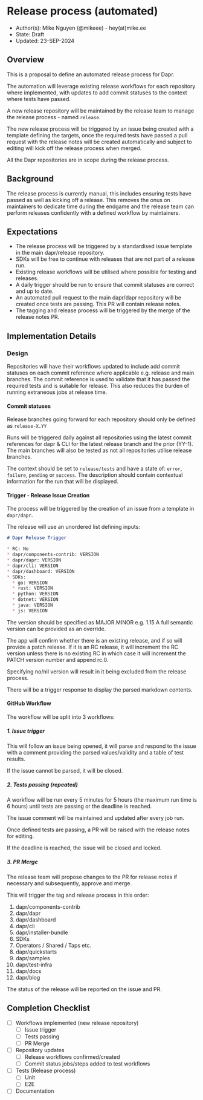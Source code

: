 # Release process (automated)

* Author(s): Mike Nguyen (@mikeee) - hey(at)mike.ee
* State: Draft
* Updated: 23-SEP-2024

## Overview

This is a proposal to define an automated release process for Dapr.

The automation will leverage existing release workflows for each repository
where implemented, with updates to add commit statuses to the context where
tests have passed.

A new release repository will be maintained by the release team to manage the
release process - named `release`.

The new release process will be triggered by an issue being created with a
template defining the targets, once the required tests have passed a pull
request with the release notes will be created automatically and subject to
editing will kick off the release process when merged.

All the Dapr repositories are in scope during the release process.

## Background

The release process is currently manual, this includes ensuring tests have
passed as well as kicking off a release. This removes the onus on maintainers 
to dedicate time during the endgame and the release team can perform releases
confidently with a defined workflow by maintainers.

## Expectations

* The release process will be triggered by a standardised issue template in the
  main dapr/release repository.
* SDKs will be free to continue with releases that are not part of a release run.
* Existing release workflows will be utilised where possible for testing and
releases.
* A daily trigger should be run to ensure that commit statuses are correct and
up to date.
* An automated pull request to the main dapr/dapr repository will be created
once tests are passing. This PR will contain release notes.
* The tagging and release process will be triggered by the merge of the release
  notes PR.

## Implementation Details

### Design

Repositories will have their workflows updated to include add commit statuses on
each commit reference where applicable e.g. release and main branches. The commit
reference is used to validate that it has passed the required tests and is suitable
for release. This also reduces the burden of running extraneous jobs at
release time.

#### Commit statuses

Release branches going forward for each repository should only be defined as
`release-X.YY`

Runs will be triggered daily against all repositories using the latest commit
references for dapr & CLI for the latest release branch and the prior (YY-1).
The main branches will also be tested as not all repositories utilise release
branches.

The context should be set to `release/tests` and have a state of: `error`,
`failure`, `pending` or `success`. The description should contain contextual
information for the run that will be displayed.

#### Trigger - Release Issue Creation

The process will be triggered by the creation of an issue from a template in
`dapr/dapr`.

The release will use an unordered list defining inputs:

```md
# Dapr Release Trigger

* RC: No
* dapr/components-contrib: VERSION
* dapr/dapr: VERSION
* dapr/cli: VERSION
* dapr/dashboard: VERSION
* SDKs:
  * go: VERSION
  * rust: VERSION
  * python: VERSION
  * dotnet: VERSION
  * java: VERSION
  * js: VERSION

```

The version should be specified as MAJOR.MINOR e.g. 1.15
A full semantic version can be provided as an override.

The app will confirm whether there is an existing release, and if so will provide
a patch release. If it is an RC release, it will increment the RC version unless
there is no existing RC in which case it will increment the PATCH version
number and append rc.0.

Specifying no/nil version will result in it being excluded from the release
process.

There will be a trigger response to display the parsed markdown contents.

#### GitHub Workflow

The workflow will be split into 3 workflows:

##### 1. Issue trigger

This will follow an issue being opened, it will parse and respond to the issue
with a comment providing the parsed values/validity and a table of test
results.

If the issue cannot be parsed, it will be closed.

##### 2. Tests passing (repeated)

A workflow will be run every 5 minutes for 5 hours (the maximum run time is
6 hours) until tests are passing or the deadline is reached.

The issue comment will be maintained and updated after every job run.

Once defined tests are passing, a PR will be raised with the release notes for
editing.

If the deadline is reached, the issue will be closed and locked.

##### 3. PR Merge

The release team will propose changes to the PR for release notes if necessary
and subsequently, approve and merge.

This will trigger the tag and release process in this order:

1. dapr/components-contrib
2. dapr/dapr
3. dapr/dashboard
4. dapr/cli
5. dapr/installer-bundle
6. SDKs
7. Operators / Shared / Taps etc.
8. dapr/quickstarts
9. dapr/samples
10. dapr/test-infra
11. dapr/docs
12. dapr/blog

The status of the release will be reported on the issue and PR.

## Completion Checklist

* [ ] Workflows implemented (new release repository)
  * [ ] Issue trigger
  * [ ] Tests passing
  * [ ] PR Merge
* [ ] Repository updates
  * [ ] Release workflows confirmed/created
  * [ ] Commit status jobs/steps added to test workflows
* [ ] Tests (Release process)
  * [ ] Unit
  * [ ] E2E
* [ ] Documentation
